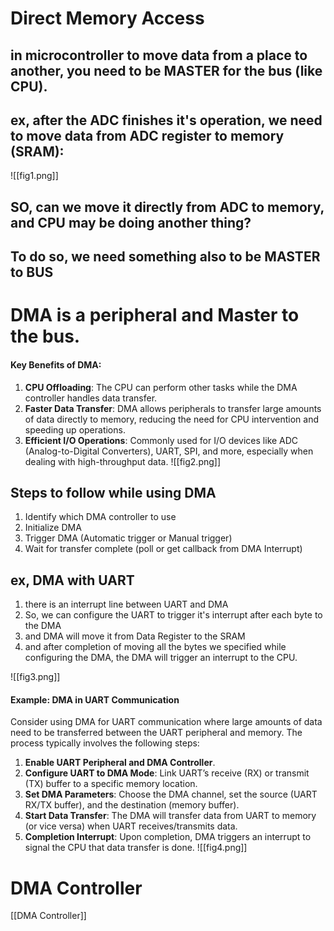 # Direct Memory Access

## in microcontroller to move data from a place to another, you need to be **MASTER** for the bus (like CPU).

## ex, after the ADC finishes it's operation, we need to move data from ADC register to memory (SRAM):
![[fig1.png]]

## SO, can we move it directly from ADC to memory, and CPU may be doing another thing?
## To do so, we need something also to be MASTER to BUS

# DMA is a peripheral and Master to the bus.
#### **Key Benefits of DMA:**

1. **CPU Offloading**: The CPU can perform other tasks while the DMA controller handles data transfer.
2. **Faster Data Transfer**: DMA allows peripherals to transfer large amounts of data directly to memory, reducing the need for CPU intervention and speeding up operations.
3. **Efficient I/O Operations**: Commonly used for I/O devices like ADC (Analog-to-Digital Converters), UART, SPI, and more, especially when dealing with high-throughput data.
![[fig2.png]]
## Steps to follow while using DMA
1. Identify which DMA controller to use
2. Initialize DMA
3. Trigger DMA (Automatic trigger or Manual trigger)
4. Wait for transfer complete (poll or get callback from DMA Interrupt)


## ex, DMA with UART
1. there is an interrupt line between UART and DMA
2. So, we can configure the UART to trigger it's interrupt after each byte to the DMA
3. and DMA will move it from Data Register to the SRAM
4. and after completion of moving all the bytes we specified while configuring the DMA, the DMA will trigger an interrupt to the CPU.

![[fig3.png]]


#### **Example: DMA in UART Communication**

Consider using DMA for UART communication where large amounts of data need to be transferred between the UART peripheral and memory. The process typically involves the following steps:

1. **Enable UART Peripheral and DMA Controller**.
2. **Configure UART to DMA Mode**: Link UART’s receive (RX) or transmit (TX) buffer to a specific memory location.
3. **Set DMA Parameters**: Choose the DMA channel, set the source (UART RX/TX buffer), and the destination (memory buffer).
4. **Start Data Transfer**: The DMA will transfer data from UART to memory (or vice versa) when UART receives/transmits data.
5. **Completion Interrupt**: Upon completion, DMA triggers an interrupt to signal the CPU that data transfer is done.
![[fig4.png]]

# DMA Controller
[[DMA Controller]]